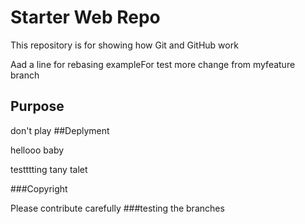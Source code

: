 # Starter Web Repo

This repository is for showing how Git and GitHub work

Aad a line for rebasing exampleFor test
more change from myfeature branch
## Purpose

don't play
##Deplyment

hellooo baby


testttting tany talet

###Copyright

Please contribute carefully
###testing the branches

